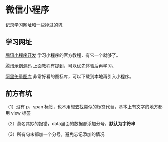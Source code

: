 # 微信小程序

记录学习网址和一些掉过的坑

## 学习网址

[腾讯小程序开发](https://developers.weixin.qq.com/miniprogram/dev/index.html)  学习小程序的官方教程，有它一个就够了。

[腾讯示例源码](https://github.com/wechat-miniprogram/miniprogram-demo.git)     上面教程有提到，可以优先体验后再学习。

[阿里矢量图库](http://iconfont.cn/)     非常好看的图标库，可以下载到本地再引入小程序。

## 前方有坑

（1）没有 p、span 标签，也不用想去找类似的标签代替，基本上有文字的地方都用 view 标签

（2）莫名其妙的报错，data里面的数据都添加分号，**默认为字符串**

（3）所有句末都加一个分号，避免忘记添加的情况

